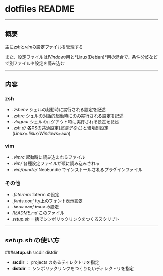 # dotfiles README

***
## 概要
主に*zsh*と*vim*の設定ファイルを管理する

また、設定ファイルは*Windows*用と*Linux(Debian)*用の混合で、条件分岐などで別ファイルや設定を読み込む

***
## 内容
### zsh
*    *.zshenv* シェルの起動時に実行される設定を記述
*    *.zshrc* シェルの対話的起動時にのみ実行される設定を記述
*    *.zlogout* シェルのログアウト時に実行される設定を記述
*    *.zsh.d/* 各OSの共通設定(*拡張子なし*)と環境別設定(*Linux=.linux/Windows=.win*)

### vim
*    *.vimrc* 起動時に読み込まれるファイル
*    *.vim/* 各種設定ファイルが順に読み込みされる
*    *.vim/bundle/* NeoBundle でインストールされるプラグインファイル

### その他
*    *.fbtermrc* fbterm の設定
*    *.fonts.conf* tty上のフォント表示設定
*    *.tmux.conf* tmux の設定
*    *README.md* このファイル
*    *setup.sh* 一括でシンボリックリンクをつくるスクリプト

***
## *setup.sh* の使い方
###**setup.sh** srcdir distdir

* **srcdir**  ： projects のあるディレクトリを指定
* **distdir** ： シンボリックリンクをつくりたいディレクトリを指定
